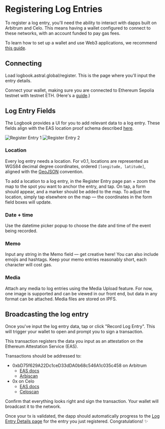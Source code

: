 # Registering Log Entries

To register a log entry, you'll need the ability to interact with dapps built on Arbitrum and Celo. This means having a wallet configured to
connect to these networks, with an account funded to pay gas fees.

To learn how to set up a wallet and use Web3 applications, we recommend
[this guide](https://www.coingecko.com/learn/how-to-use-rabby-wallet).

## Connecting

Load logbook.astral.global/register. This is the page where you'll input the entry details.

Connect your wallet, making sure you are connected to Ethereum Sepolia testnet with testnet ETH. (Here's a
[guide](https://medium.com/@razor07/how-to-get-sepolia-eth-from-a-faucet-7420e5ceacb3).)

## Log Entry Fields

The Logbook provides a UI for you to add relevant data to a log entry. These fields align with the EAS location proof schema described
[here](../location-protocol/eas-schema.md).

<div style={{ display: 'flex', justifyContent: 'space-between' }}>
  <img src={require('./media/register-entry-1.png').default} alt="Register Entry 1" style={{ width: '38%' }} />
  <img src={require('./media/register-entry-2.png').default} alt="Register Entry 2" style={{ width: '38%' }} />
</div>

### Location

Every log entry needs a location. For v0.1, locations are represented as WGS84 decimal degree coordinates, ordered `[longitude, latitude]`,
aligned with the [GeoJSON](https://www.google.com/search?q=geojson+standard) convention.

To add a location to a log entry, in the Register Entry page pan + zoom the map to the spot you want to anchor the entry, and tap. On tap, a
form should appear, and a marker should be added to the map. To adjust the location, simply tap elsewhere on the map — the coordinates in
the form field boxes will update.

### Date + time

Use the datetime picker popup to choose the date and time of the event being recorded.

### Memo

Input any string in the Memo field — get creative here! You can also include emojis and hashtags. Keep your memo entries reasonably short,
each character will cost gas.

### Media

Attach any media to log entries using the Media Upload feature. For now, one image is supported and can be viewed in our front end, but data
in any format can be attached. Media files are stored on IPFS.

## Broadcasting the log entry

Once you've input the log entry data, tap or click "Record Log Entry". This will trigger your wallet to open and prompt you to sign a
transaction.

This transaction registers the data you input as an attestation on the Ethereum Attestation Service (EAS).

Transactions should be addressed to:

- 0xbD75f629A22Dc1ceD33dDA0b68c546A1c035c458 on Arbitrum
  - [EAS docs](https://github.com/ethereum-attestation-service/eas-contracts?tab=readme-ov-file#arbitrum-one)
  - [Arbiscan](https://arbiscan.io/address/0xbD75f629A22Dc1ceD33dDA0b68c546A1c035c458)
- 0x on Celo
  - [EAS docs](https://github.com/ethereum-attestation-service/eas-contracts?tab=readme-ov-file#celo)
  - [Celoscan](https://celoscan.io/address/0x72E1d8ccf5299fb36fEfD8CC4394B8ef7e98Af92)

Confirm that everything looks right and sign the transaction. Your wallet will broadcast it to the network.

Once your tx is validated, the dapp should automatically progress to the [Log Entry Details page](./viewing-entries.md) for the entry you
just registered. Congratulations! ✨
